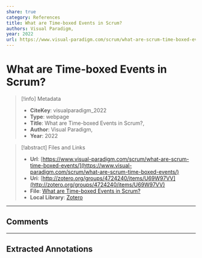 ```yaml
---
share: true
category: References
title: What are Time-boxed Events in Scrum?
authors: Visual Paradigm,
year: 2022
url: https://www.visual-paradigm.com/scrum/what-are-scrum-time-boxed-events/
---
```

  
# What are Time-boxed Events in Scrum?  
  
> [!info] Metadata  
> - **CiteKey**: visualparadigm_2022  
> - **Type**: webpage  
> - **Title**: What are Time-boxed Events in Scrum?,   
> - **Author**: Visual Paradigm,  
> - **Year**: 2022   
  
> [!abstract] Files and Links  
> - **Url**: [https://www.visual-paradigm.com/scrum/what-are-scrum-time-boxed-events/](https://www.visual-paradigm.com/scrum/what-are-scrum-time-boxed-events/)  
> - **Uri**: [http://zotero.org/groups/4724240/items/U69W97VV](http://zotero.org/groups/4724240/items/U69W97VV)  
> - **File**: [What are Time-boxed Events in Scrum?](file:///Users/jan/Zotero/storage/6BXHRL27/what-are-scrum-time-boxed-events.html)  
> - **Local Library**: [Zotero]((zotero://select/groups/4724240/items/U69W97VV))  
  
----  
  
## Comments  
  
  
  
----  
  
## Extracted Annotations  
  
